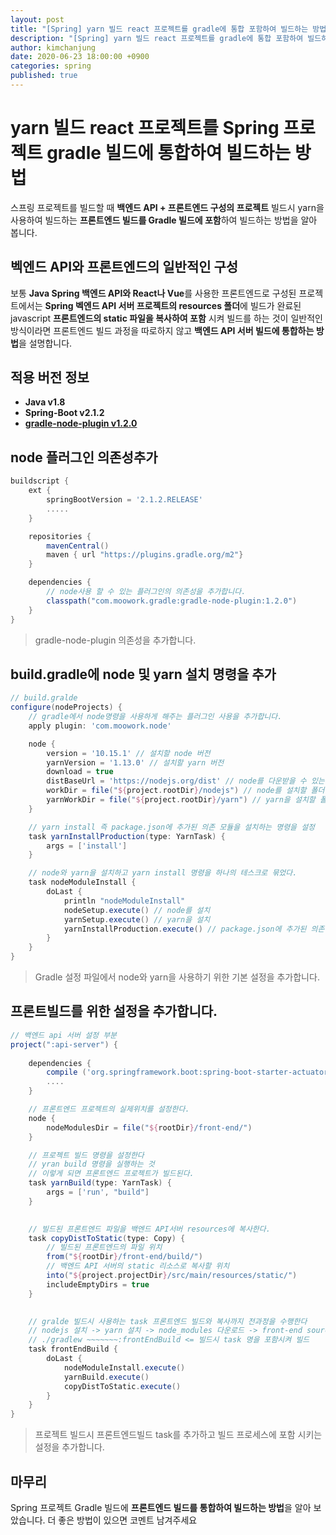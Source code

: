 ```yaml
---
layout: post
title: "[Spring] yarn 빌드 react 프로젝트를 gradle에 통합 포함하여 빌드하는 방법"
description: "[Spring] yarn 빌드 react 프로젝트를 gradle에 통합 포함하여 빌드하는 방법"
author: kimchanjung
date: 2020-06-23 18:00:00 +0900
categories: spring
published: true
---
```


# yarn 빌드 react 프로젝트를 Spring 프로젝트 gradle 빌드에 통합하여 빌드하는 방법
스프링 프로젝트를 빌드할 때 **백엔드 API + 프론트엔드 구성의 프로젝트** 빌드시 yarn을 사용하여 빌드하는 **프론트엔드 빌드를 Gradle 빌드에 포함**하여 빌드하는 방법을 알아 봅니다.

## 벡엔드 API와 프론트엔드의 일반적인 구성
보통 **Java Spring 백엔드 API와 React나 Vue**를 사용한 프론트엔드로 구성된 프로젝트에서는 **Spring 벡엔드 API 서버 프로젝트의 resources 폴더**에 빌드가 완료된 javascript **프론트엔드의 static 파일을 복사하여 포함** 시켜 빌드를 하는 것이 일반적인 방식이라면
프론트엔드 빌드 과정을 따로하지 않고 **백엔드 API 서버 빌드에 통합하는 방법**을 설명합니다.

## 적용 버전 정보
- **Java v1.8**
- **Spring-Boot v2.1.2**
- **[gradle-node-plugin v1.2.0](https://plugins.gradle.org/plugin/com.moowork.node)**

## node 플러그인 의존성추가 
```groovy
buildscript {
    ext {
        springBootVersion = '2.1.2.RELEASE'
        .....
    }

    repositories {
        mavenCentral()
        maven { url "https://plugins.gradle.org/m2"}
    }

    dependencies {
        // node사용 할 수 있는 플러그인의 의존성을 추가합니다.
        classpath("com.moowork.gradle:gradle-node-plugin:1.2.0")
    }
}
```
> gradle-node-plugin 의존성을 추가합니다.

## build.gradle에 node 및 yarn 설치 명령을 추가
```groovy
// build.gralde
configure(nodeProjects) {
    // gradle에서 node명령을 사용하게 해주는 플러그인 사용을 추가합니다.
    apply plugin: 'com.moowork.node'

    node {
        version = '10.15.1' // 설치할 node 버전
        yarnVersion = '1.13.0' // 설치할 yarn 버전
        download = true
        distBaseUrl = 'https://nodejs.org/dist' // node를 다운받을 수 있는 주소
        workDir = file("${project.rootDir}/nodejs") // node를 설치할 폴더를 설정
        yarnWorkDir = file("${project.rootDir}/yarn") // yarn을 설치할 폴더를 설정
    }

    // yarn install 즉 package.json에 추가된 의존 모듈을 설치하는 명령을 설정
    task yarnInstallProduction(type: YarnTask) {
        args = ['install']
    }

    // node와 yarn을 설치하고 yarn install 명령을 하나의 테스크로 묶었다.
    task nodeModuleInstall {
        doLast {
            println "nodeModuleInstall"
            nodeSetup.execute() // node를 설치
            yarnSetup.execute() // yarn을 설치
            yarnInstallProduction.execute() // package.json에 추가된 의존 모듈을 설치(yarn install)
        }
    }
}
```
> Gradle 설정 파일에서 node와 yarn을 사용하기 위한 기본 설정을 추가합니다.

## 프론트빌드를 위한 설정을 추가합니다.
```groovy
// 백엔드 api 서버 설정 부분
project(":api-server") {
    
    dependencies {
        compile ('org.springframework.boot:spring-boot-starter-actuator')   
        ....                      
    }

    // 프론트엔드 프로젝트의 실제위치를 설정한다.
    node {
        nodeModulesDir = file("${rootDir}/front-end/")
    }

    // 프로젝트 빌드 명령을 설정한다
    // yran build 명령을 실행하는 것
    // 이렇게 되면 프론트엔드 프로젝트가 빌드된다.
    task yarnBuild(type: YarnTask) {
        args = ['run', "build"]
    }

    
    // 빌드된 프론트엔드 파일을 백엔드 API서버 resources에 복사한다.
    task copyDistToStatic(type: Copy) {
        // 빌드된 프론트엔드의 파일 위치
        from("${rootDir}/front-end/build/") 
        // 백엔드 API 서버의 static 리소스로 복사할 위치
        into("${project.projectDir}/src/main/resources/static/")
        includeEmptyDirs = true
    }

    
    // gralde 빌드시 사용하는 task 프론트엔드 빌드와 복사까지 전과정을 수행한다
    // nodejs 설치 -> yarn 설치 -> node_modules 다운로드 -> front-end source 빌드 -> resource/static 복사
    // ./gradlew ~~~~~~~:frontEndBuild <= 빌드시 task 명을 포함시켜 빌드 
    task frontEndBuild {
        doLast {
            nodeModuleInstall.execute()
            yarnBuild.execute()
            copyDistToStatic.execute()
        }
    }
}
```
> 프로젝트 빌드시 프론트엔드빌드 task를 추가하고 빌드 프로세스에 포함 시키는 설정을 추가합니다.

## 마무리
Spring 프로젝트 Gradle 빌드에 **프론트엔드 빌드를 통합하여 빌드하는 방법**을 알아 보았습니다. 더 좋은 방법이 있으면 코멘트 남겨주세요
